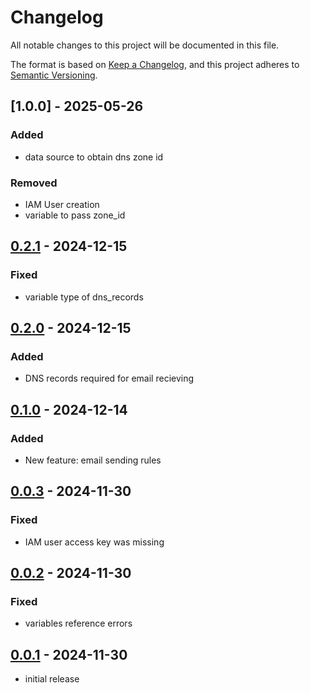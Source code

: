 # Changelog

All notable changes to this project will be documented in this file.

The format is based on [Keep a Changelog],
and this project adheres to [Semantic Versioning].

## [1.0.0] - 2025-05-26

### Added

- data source to obtain dns zone id

### Removed

- IAM User creation
- variable to pass zone_id

## [0.2.1] - 2024-12-15

### Fixed

- variable type of dns_records

## [0.2.0] - 2024-12-15

### Added

- DNS records required for email recieving

## [0.1.0] - 2024-12-14

### Added

- New feature: email sending rules

## [0.0.3] - 2024-11-30

### Fixed

- IAM user access key was missing

## [0.0.2] - 2024-11-30

### Fixed

- variables reference errors

## [0.0.1] - 2024-11-30

- initial release

<!-- Links -->

[keep a changelog]: https://keepachangelog.com/en/1.0.0/
[semantic versioning]: https://semver.org/spec/v2.0.0.html

<!-- Versions -->
<!-- [unreleased]: https://github.com/Author/Repository/compare/v0.0.2...HEAD -->

[0.2.1]: https://gitlab.angrybits.pl/aws-services/terraform-modules/ses/-/compare/0.2.0...0.2.1?from_project_id=63&straight=false
[0.2.0]: https://gitlab.angrybits.pl/aws-services/terraform-modules/ses/-/compare/0.1.0...0.2.0?from_project_id=63&straight=false
[0.1.0]: https://gitlab.angrybits.pl/aws-services/terraform-modules/ses/-/compare/0.0.3...0.1.0?from_project_id=63&straight=false
[0.0.3]: https://gitlab.angrybits.pl/aws-services/terraform-modules/ses/-/compare/0.0.2...0.0.3?from_project_id=63&straight=false
[0.0.2]: https://gitlab.angrybits.pl/aws-services/terraform-modules/ses/-/compare/0.0.1...0.0.2?from_project_id=63&straight=false
[0.0.1]: https://gitlab.angrybits.pl/aws-services/terraform-modules/ses/-/tags/0.0.1
